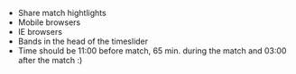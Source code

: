 
  - Share match hightlights
  - Mobile browsers
  - IE browsers
  - Bands in the head of the timeslider
  - Time should be 11:00 before match, 65 min. during the match and 03:00 after the match :)